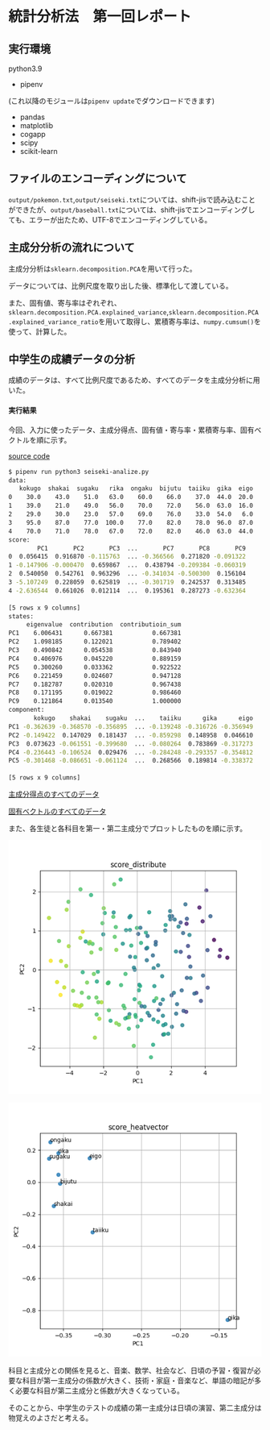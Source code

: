 # 統計分析法　第一回レポート

## 実行環境

python3.9

- pipenv

(これ以降のモジュールは`pipenv update`でダウンロードできます)

- pandas
- matplotlib
- cogapp
- scipy
- scikit-learn

## ファイルのエンコーディングについて

`output/pokemon.txt`,`output/seiseki.txt`については、shift-jisで読み込むことができたが、`output/baseball.txt`については、shift-jisでエンコーディングしても、エラーが出たため、UTF-8でエンコーディングしている。

## 主成分分析の流れについて

主成分分析は`sklearn.decomposition.PCA`を用いて行った。

データについては、比例尺度を取り出した後、標準化して渡している。

また、固有値、寄与率はぞれぞれ、`sklearn.decomposition.PCA.explained_variance`,`sklearn.decomposition.PCA.explained_variance_ratio`を用いて取得し、累積寄与率は、`numpy.cumsum()`を使って、計算した。

## 中学生の成績データの分析

成績のデータは、すべて比例尺度であるため、すべてのデータを主成分分析に用いた。

#### 実行結果

今回、入力に使ったデータ、主成分得点、固有値・寄与率・累積寄与率、固有ベクトルを順に示す。

[source code](seiseki-analize.py)


<!-- [[[cog
import cog
file="output/seiseki-analize.txt"
cog.outl("\n```bash")
with open(file,"r") as f:
    cog.outl(f.read())
cog.outl("```")
    ]]] -->

```bash
$ pipenv run python3 seiseki-analize.py
data:
   kokugo  shakai  sugaku   rika  ongaku  bijutu  taiiku  gika  eigo
0    30.0    43.0    51.0   63.0    60.0    66.0    37.0  44.0  20.0
1    39.0    21.0    49.0   56.0    70.0    72.0    56.0  63.0  16.0
2    29.0    30.0    23.0   57.0    69.0    76.0    33.0  54.0   6.0
3    95.0    87.0    77.0  100.0    77.0    82.0    78.0  96.0  87.0
4    70.0    71.0    78.0   67.0    72.0    82.0    46.0  63.0  44.0
score:
        PC1       PC2       PC3  ...       PC7       PC8       PC9
0  0.056415  0.916870 -0.115763  ... -0.366566  0.271820 -0.091322
1 -0.147906 -0.000470  0.659867  ...  0.438794 -0.209384 -0.060319
2  0.540050  0.542761  0.963296  ... -0.341034 -0.500300  0.156104
3 -5.107249  0.228059  0.625819  ... -0.301719  0.242537  0.313485
4 -2.636544  0.661026  0.012114  ...  0.195361  0.287273 -0.632364

[5 rows x 9 columns]
states:
     eigenvalue  contribution  contributioin_sum
PC1    6.006431      0.667381           0.667381
PC2    1.098185      0.122021           0.789402
PC3    0.490842      0.054538           0.843940
PC4    0.406976      0.045220           0.889159
PC5    0.300260      0.033362           0.922522
PC6    0.221459      0.024607           0.947128
PC7    0.182787      0.020310           0.967438
PC8    0.171195      0.019022           0.986460
PC9    0.121864      0.013540           1.000000
component:
       kokugo    shakai    sugaku  ...    taiiku      gika      eigo
PC1 -0.362639 -0.368570 -0.356895  ... -0.139248 -0.316726 -0.356949
PC2 -0.149422  0.147029  0.181437  ... -0.859298  0.148958  0.046610
PC3  0.073623 -0.061551 -0.399680  ... -0.080264  0.783869 -0.317273
PC4 -0.236443 -0.106524  0.029476  ... -0.284248 -0.293357 -0.354812
PC5 -0.301468 -0.086651 -0.061124  ...  0.268566  0.189814 -0.338372

[5 rows x 9 columns]

```
<!-- [[[end]]] -->

[主成分得点のすべてのデータ](output/score_score.csv)

[固有ベクトルのすべてのデータ](output/score_component.csv)

また、各生徒と各科目を第一・第二主成分でプロットしたものを順に示す。

![distribute](output/score_distribute.png)

![heatvector](output/score_heatvector.png)

科目と主成分との関係を見ると、音楽、数学、社会など、日頃の予習・復習が必要な科目が第一主成分の係数が大きく、技術・家庭・音楽など、単語の暗記が多く必要な科目が第二主成分と係数が大きくなっている。

そのことから、中学生のテストの成績の第一主成分は日頃の演習、第二主成分は物覚えのよさだと考える。